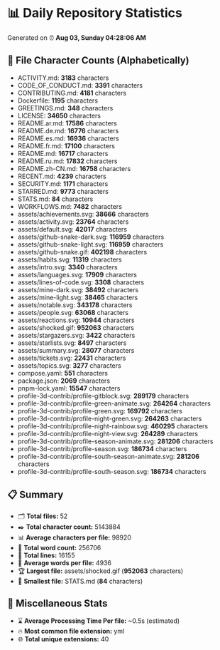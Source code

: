 # 📊 Daily Repository Statistics
Generated on ⏰ **Aug 03, Sunday 04:28:06 AM**

## 📂 File Character Counts (Alphabetically)
- ACTIVITY.md: **3183** characters
- CODE_OF_CONDUCT.md: **3391** characters
- CONTRIBUTING.md: **4181** characters
- Dockerfile: **1195** characters
- GREETINGS.md: **348** characters
- LICENSE: **34650** characters
- README.ar.md: **17586** characters
- README.de.md: **16776** characters
- README.es.md: **16936** characters
- README.fr.md: **17100** characters
- README.md: **16717** characters
- README.ru.md: **17832** characters
- README.zh-CN.md: **16758** characters
- RECENT.md: **4239** characters
- SECURITY.md: **1171** characters
- STARRED.md: **9773** characters
- STATS.md: **84** characters
- WORKFLOWS.md: **7482** characters
- assets/achievements.svg: **38666** characters
- assets/activity.svg: **23764** characters
- assets/default.svg: **42017** characters
- assets/github-snake-dark.svg: **116959** characters
- assets/github-snake-light.svg: **116959** characters
- assets/github-snake.gif: **402198** characters
- assets/habits.svg: **11319** characters
- assets/intro.svg: **3340** characters
- assets/languages.svg: **17909** characters
- assets/lines-of-code.svg: **3308** characters
- assets/mine-dark.svg: **38492** characters
- assets/mine-light.svg: **38465** characters
- assets/notable.svg: **343178** characters
- assets/people.svg: **63068** characters
- assets/reactions.svg: **10944** characters
- assets/shocked.gif: **952063** characters
- assets/stargazers.svg: **3422** characters
- assets/starlists.svg: **8497** characters
- assets/summary.svg: **28077** characters
- assets/tickets.svg: **22431** characters
- assets/topics.svg: **3277** characters
- compose.yaml: **551** characters
- package.json: **2069** characters
- pnpm-lock.yaml: **15547** characters
- profile-3d-contrib/profile-gitblock.svg: **289179** characters
- profile-3d-contrib/profile-green-animate.svg: **264264** characters
- profile-3d-contrib/profile-green.svg: **169792** characters
- profile-3d-contrib/profile-night-green.svg: **264263** characters
- profile-3d-contrib/profile-night-rainbow.svg: **460295** characters
- profile-3d-contrib/profile-night-view.svg: **264289** characters
- profile-3d-contrib/profile-season-animate.svg: **281206** characters
- profile-3d-contrib/profile-season.svg: **186734** characters
- profile-3d-contrib/profile-south-season-animate.svg: **281206** characters
- profile-3d-contrib/profile-south-season.svg: **186734** characters

## 📋 Summary
- 🗂️ **Total files:** 52
- ✒️ **Total character count:** 5143884
- 📊 **Average characters per file:** 98920
- 📝 **Total word count:** 256706
- 🧾 **Total lines:** 16155
- 📐 **Average words per file:** 4936
- 🏆 **Largest file:** assets/shocked.gif (**952063** characters)
- 🥉 **Smallest file:** STATS.md (**84** characters)

## 🌟 Miscellaneous Stats
- ⌛ **Average Processing Time Per file:** ~0.5s (estimated)
- 🔥 **Most common file extension:** yml
- 🌐 **Total unique extensions:** 40
